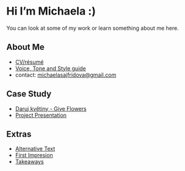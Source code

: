 # Hi I’m Michaela :)

You can look at some of my work or learn something about me here.

## About Me

- [CV/résumé](03-experience)
- [Voice, Tone and Style guide](05-voice_tone)
- contact: michaelasajfridova@gmail.com

## Case Study

- [Daruj květiny - Give Flowers](case-study)
- [Project Presentation](giveflowers.pdf)

## Extras

- [Alternative Text](01-alternative-text)
- [First Impresion](02-first-impression)
- [Takeaways](takeaways)
